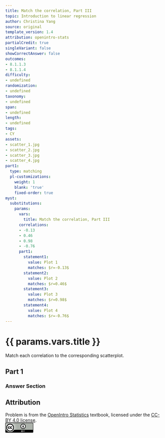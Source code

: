 ```yaml
---
title: Match the correlation, Part III
topic: Introduction to linear regression
author: Christina Yang
source: original
template_version: 1.4
attribution: openintro-stats
partialCredit: true
singleVariant: false
showCorrectAnswer: false
outcomes:
- 8.1.1.3
- 8.1.1.4
difficulty:
- undefined
randomization:
- undefined
taxonomy:
- undefined
span:
- undefined
length:
- undefined
tags:
- CY
assets:
- scatter_1.jpg
- scatter_2.jpg
- scatter_3.jpg
- scatter_4.jpg
part1:
  type: matching
  pl-customizations:
    weight: 1
    blank: 'true'
    fixed-order: true
myst:
  substitutions:
    params:
      vars:
        title: Match the correlation, Part III
      correlations:
      - -0.13
      - 0.46
      - 0.98
      - -0.76
      part1:
        statement1:
          value: Plot 1
          matches: $r=-0.13$
        statement2:
          value: Plot 2
          matches: $r=0.46$
        statement3:
          value: Plot 3
          matches: $r=0.98$
        statement4:
          value: Plot 4
          matches: $r=-0.76$
---
```

# {{ params.vars.title }}
Match each correlation to the corresponding scatterplot.

<!-- <img src="scatter_1.jpg" width=400>
<img src="scatter_2.jpg" width=400>
<img src="scatter_3.jpg" width=400>
<img src="scatter_4.jpg" width=400> -->

<pl-figure file-name="figure 1.png" type="dynamic" width="500px"></pl-figure>

## Part 1

### Answer Section

## Attribution

Problem is from the [OpenIntro Statistics](https://openintro.org/book/os/) textbook, licensed under the [CC-BY 4.0 license](https://creativecommons.org/licenses/by/4.0/).<br>![Image representing the Creative Commons 4.0 BY license.](https://raw.githubusercontent.com/firasm/bits/master/by.png)